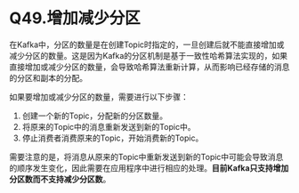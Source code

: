# Q49.增加减少分区

在Kafka中，分区的数量是在创建Topic时指定的，一旦创建后就不能直接增加或减少分区的数量。这是因为Kafka的分区机制是基于一致性哈希算法实现的，如果直接增加或减少分区的数量，会导致哈希算法重新计算，从而影响已经存储的消息的分区和副本的分配。

如果要增加或减少分区的数量，需要进行以下步骤：

1. 创建一个新的Topic，分配新的分区数量。
2. 将原来的Topic中的消息重新发送到新的Topic中。
3. 停止消费者消费原来的Topic，开始消费新的Topic。

需要注意的是，将消息从原来的Topic中重新发送到新的Topic中可能会导致消息的顺序发生变化，因此需要在应用程序中进行相应的处理。**目前Kafka只支持增加分区数而不支持减少分区数**。

